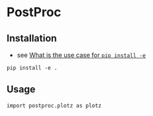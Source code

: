 # PostProc

## Installation

- see [What is the use case for `pip install -e`](https://stackoverflow.com/questions/42609943/what-is-the-use-case-for-pip-install-e)

`pip install -e .`

## Usage

`import postproc.plotz as plotz`
